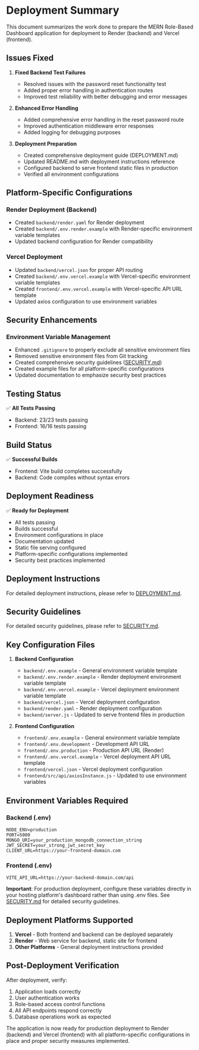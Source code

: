 # Deployment Summary

This document summarizes the work done to prepare the MERN Role-Based Dashboard application for deployment to Render (backend) and Vercel (frontend).

## Issues Fixed

1. **Fixed Backend Test Failures**
   - Resolved issues with the password reset functionality test
   - Added proper error handling in authentication routes
   - Improved test reliability with better debugging and error messages

2. **Enhanced Error Handling**
   - Added comprehensive error handling in the reset password route
   - Improved authentication middleware error responses
   - Added logging for debugging purposes

3. **Deployment Preparation**
   - Created comprehensive deployment guide (DEPLOYMENT.md)
   - Updated README.md with deployment instructions reference
   - Configured backend to serve frontend static files in production
   - Verified all environment configurations

## Platform-Specific Configurations

### Render Deployment (Backend)
- Created `backend/render.yaml` for Render deployment
- Created `backend/.env.render.example` with Render-specific environment variable templates
- Updated backend configuration for Render compatibility

### Vercel Deployment
- Updated `backend/vercel.json` for proper API routing
- Created `backend/.env.vercel.example` with Vercel-specific environment variable templates
- Created `frontend/.env.vercel.example` with Vercel-specific API URL template
- Updated axios configuration to use environment variables

## Security Enhancements

### Environment Variable Management
- Enhanced `.gitignore` to properly exclude all sensitive environment files
- Removed sensitive environment files from Git tracking
- Created comprehensive security guidelines ([SECURITY.md](SECURITY.md))
- Created example files for all platform-specific configurations
- Updated documentation to emphasize security best practices

## Testing Status

✅ **All Tests Passing**
- Backend: 23/23 tests passing
- Frontend: 16/16 tests passing

## Build Status

✅ **Successful Builds**
- Frontend: Vite build completes successfully
- Backend: Code compiles without syntax errors

## Deployment Readiness

✅ **Ready for Deployment**
- All tests passing
- Builds successful
- Environment configurations in place
- Documentation updated
- Static file serving configured
- Platform-specific configurations implemented
- Security best practices implemented

## Deployment Instructions

For detailed deployment instructions, please refer to [DEPLOYMENT.md](DEPLOYMENT.md).

## Security Guidelines

For detailed security guidelines, please refer to [SECURITY.md](SECURITY.md).

## Key Configuration Files

1. **Backend Configuration**
   - `backend/.env.example` - General environment variable template
   - `backend/.env.render.example` - Render deployment environment variable template
   - `backend/.env.vercel.example` - Vercel deployment environment variable template
   - `backend/vercel.json` - Vercel deployment configuration
   - `backend/render.yaml` - Render deployment configuration
   - `backend/server.js` - Updated to serve frontend files in production

2. **Frontend Configuration**
   - `frontend/.env.example` - General environment variable template
   - `frontend/.env.development` - Development API URL
   - `frontend/.env.production` - Production API URL (Render)
   - `frontend/.env.vercel.example` - Vercel deployment API URL template
   - `frontend/vercel.json` - Vercel deployment configuration
   - `frontend/src/api/axiosInstance.js` - Updated to use environment variables

## Environment Variables Required

### Backend (.env)
```env
NODE_ENV=production
PORT=5000
MONGO_URI=your_production_mongodb_connection_string
JWT_SECRET=your_strong_jwt_secret_key
CLIENT_URL=https://your-frontend-domain.com
```

### Frontend (.env)
```env
VITE_API_URL=https://your-backend-domain.com/api
```

**Important**: For production deployment, configure these variables directly in your hosting platform's dashboard rather than using .env files. See [SECURITY.md](SECURITY.md) for detailed security guidelines.

## Deployment Platforms Supported

1. **Vercel** - Both frontend and backend can be deployed separately
2. **Render** - Web service for backend, static site for frontend
3. **Other Platforms** - General deployment instructions provided

## Post-Deployment Verification

After deployment, verify:
1. Application loads correctly
2. User authentication works
3. Role-based access control functions
4. All API endpoints respond correctly
5. Database operations work as expected

The application is now ready for production deployment to Render (backend) and Vercel (frontend) with all platform-specific configurations in place and proper security measures implemented.